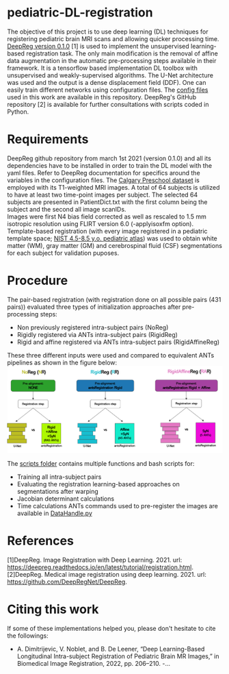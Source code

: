 # pediatric-DL-registration

The objective of this project is to use deep learning (DL) techniques for registering
pediatric brain MRI scans and allowing quicker processing time. 
[DeepReg version 0.1.0](https://deepreg.readthedocs.io/en/v0.1.0/tutorial/registration.html) [1] is used to implement the unsupervised learning-based registration task. The only main modification is the removal of affine data augmentation in the automatic pre-processing steps available in their framework. It is a tensorflow based implementation DL toolbox with unsupervised and weakly-supervised algorithms. The U-Net architecture was used and the output is a dense displacement field (DDF). One can easily train different networks using configuration files. The [config files](https://github.com/neuropoly/pediatric-DL-registration/tree/main/config_files) used in this work are available in this repository. DeepReg's GitHub repository [2] is available for further consultations with scripts coded in Python. 

# Requirements

DeepReg github repository from march 1st 2021 (version 0.1.0) and all its dependencies have to be 
installed in order to train the DL model with the yaml files. Refer to DeepReg
documentation for specifics around the variables in the configuration files. 
The [Calgary Preschool dataset](https://osf.io/axz5r/) is employed with its T1-weighted MRI images.
A total of 64 subjects is utilized to have at least two time-point images per
subject. The selected 64 subjects are presented in PatientDict.txt with the first 
column being the subject and the second all image scanIDs. <br />
Images were first N4 bias field corrected as well as rescaled to 1.5 mm isotropic resolution using FLIRT version 6.0 (-applyisoxfm option).
Template-based registration (with every image registered in a pediatric template space; [NIST 4.5-8.5 y.o. pediatric atlas](http://nist.mni.mcgill.ca/pediatric-atlases-4-5-18-5y/)) was used to obtain white matter (WM), gray matter (GM) and cerebrospinal fluid (CSF) segmentations for each subject for validation puposes. 

# Procedure

The pair-based registration (with registration done on all possible pairs (431 pairs)) evaluated three types of initialization approaches after pre-processing steps:

* Non previously registered intra-subject pairs (NoReg)
* Rigidly registered via ANTs intra-subject pairs (RigidReg)
* Rigid and affine registered via ANTs intra-subject pairs (RigidAffineReg)

These three different inputs were used and compared to equivalent ANTs pipelines as shown in the figure below:
![](/images/scheme.png "Scheme of all three initialization approaches used")

The [scripts folder](https://github.com/neuropoly/pediatric-DL-registration/tree/main/scripts) contains multiple functions and bash scripts for: <br /> 
* Training all intra-subject pairs
* Evaluating the registration learning-based approaches on segmentations after warping
* Jacobian determinant calculations
* Time calculations
ANTs commands used to pre-register the images are available in [DataHandle.py](https://github.com/neuropoly/pediatric-DL-registration/blob/main/scripts/DataHandle.py)

# References

[1]DeepReg. Image Registration with Deep Learning. 2021. url: https://deepreg.readthedocs.io/en/latest/tutorial/registration.html. <br />
[2]DeepReg. Medical image registration using deep learning. 2021. url: https://github.com/DeepRegNet/DeepReg.

# Citing this work
If some of these implementations helped you, please don't hesitate to cite the followings:
- A. Dimitrijevic, V. Noblet, and B. De Leener, “Deep Learning-Based Longitudinal Intra-subject Registration of Pediatric Brain MR Images,” in Biomedical Image Registration, 2022, pp. 206–210.
-...

